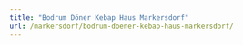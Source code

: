 ```yaml
---
title: "Bodrum Döner Kebap Haus Markersdorf"
url: /markersdorf/bodrum-doener-kebap-haus-markersdorf/
---
```

